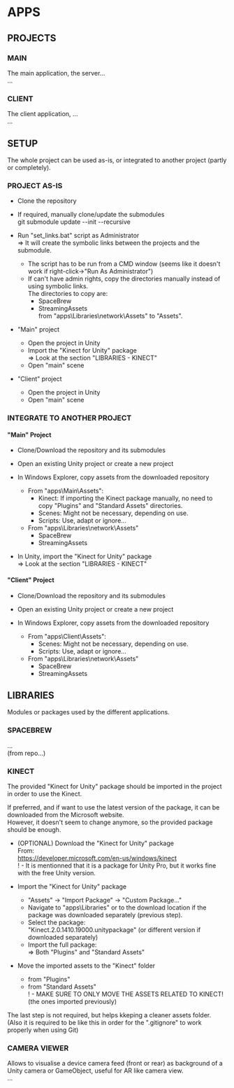 # APPS

## PROJECTS

### MAIN

The main application, the server...<br>
...<br>

### CLIENT

The client application, ...<br>
...<br>


## SETUP

The whole project can be used as-is, or integrated to another project (partly or completely).<br>

### PROJECT AS-IS

- Clone the repository<br>

- If required, manually clone/update the submodules<br>
    git submodule update --init --recursive

- Run "set_links.bat" script as Administrator<br>
    => It will create the symbolic links between the projects and the submodule.<br>
    - The script has to be run from a CMD window (seems like it doesn't work if right-click->"Run As Administrator")<br>
    - If can't have admin rights, copy the directories manually instead of using symbolic links.<br>
        The directories to copy are:<br>
        - SpaceBrew<br>
        - StreamingAssets<br>
        from "apps\Libraries\network\Assets" to "Assets".<br>

- "Main" project<br>
    - Open the project in Unity<br>
    - Import the "Kinect for Unity" package<br>
        => Look at the section "LIBRARIES - KINECT"<br>
    - Open "main" scene<br>

- "Client" project<br>
    - Open the project in Unity<br>
    - Open "main" scene<br>


### INTEGRATE TO ANOTHER PROJECT

#### "Main" Project

- Clone/Download the repository and its submodules<br>

- Open an existing Unity project or create a new project<br>

- In Windows Explorer, copy assets from the downloaded repository<br>
    - From "apps\Main\Assets":<br>
        - Kinect: If importing the Kinect package manually, no need to copy "Plugins" and "Standard Assets" directories.<br>
        - Scenes: Might not be necessary, depending on use.<br>
        - Scripts: Use, adapt or ignore...<br>
    - From "apps\Libraries\network\Assets"<br>
        - SpaceBrew<br>
        - StreamingAssets<br>

- In Unity, import the "Kinect for Unity" package<br>
    => Look at the section "LIBRARIES - KINECT"


#### "Client" Project

- Clone/Download the repository and its submodules<br>

- Open an existing Unity project or create a new project<br>

- In Windows Explorer, copy assets from the downloaded repository<br>
    - From "apps\Client\Assets":<br>
        - Scenes: Might not be necessary, depending on use.<br>
        - Scripts: Use, adapt or ignore...<br>
    - From "apps\Libraries\network\Assets"<br>
        - SpaceBrew<br>
        - StreamingAssets<br>


## LIBRARIES

Modules or packages used by the different applications.<br>


### SPACEBREW

...<br>
(from repo...)<br>


### KINECT

The provided "Kinect for Unity" package should be imported in the project in order to use the Kinect.<br>

If preferred, and if want to use the latest version of the package, it can be downloaded from the Microsoft website.<br>
However, it doesn't seem to change anymore, so the provided package should be enough.<br>


- (OPTIONAL) Download the "Kinect for Unity" package<br>
    From:<br>
    https://developer.microsoft.com/en-us/windows/kinect<br>
    ! - It is mentionned that it is a package for Unity Pro, but it works fine with the free Unity version.<br>

- Import the "Kinect for Unity" package<br>
    - "Assets" -> "Import Package" -> "Custom Package..."<br>
    - Navigate to "apps\Libraries" or to the download location if the package was downloaded separately (previous step).<br>
    - Select the package:<br>
        "Kinect.2.0.1410.19000.unitypackage" (or different version if downloaded separately)<br>
    - Import the full package:<br>
        => Both "Plugins" and "Standard Assets"<br>

- Move the imported assets to the "Kinect" folder<br>
    - from "Plugins"<br>
    - from "Standard Assets"<br>
    ! - MAKE SURE TO ONLY MOVE THE ASSETS RELATED TO KINECT! (the ones imported previously)<br>

The last step is not required, but helps kkeping a cleaner assets folder.<br>
(Also it is required to be like this in order for the ".gitignore" to work properly when using Git)<br>


### CAMERA VIEWER

Allows to visualise a device camera feed (front or rear) as background of a Unity camera or GameObject, useful for AR like camera view.<br>
...<br>
